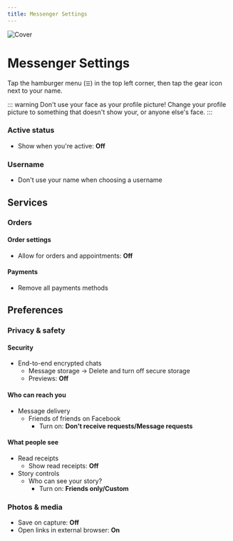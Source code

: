 ```yaml
---
title: Messenger Settings
---
```


![Cover](/assets/covers/messenger.png)

# Messenger Settings

Tap the hamburger menu (`☰`) in the top left corner, then tap the gear icon next to your name.

::: warning Don't use your face as your profile picture!
Change your profile picture to something that doesn't show your, or anyone else's face.
:::

### Active status

*  Show when you're active: **Off**

### Username

* Don't use your name when choosing a username

## Services

### Orders

#### Order settings

* Allow for orders and appointments: **Off**

#### Payments

* Remove all payments methods

## Preferences

### Privacy & safety

#### Security

* End-to-end encrypted chats
  * Message storage -> Delete and turn off secure storage
  * Previews: **Off**

#### Who can reach you

* Message delivery
  * Friends of friends on Facebook
    * Turn on: **Don't receive requests/Message requests**

#### What people see

* Read receipts
  * Show read receipts: **Off**
* Story controls
  * Who can see your story?
    * Turn on: **Friends only/Custom**

### Photos & media

* Save on capture: **Off**
* Open links in external browser: **On**
